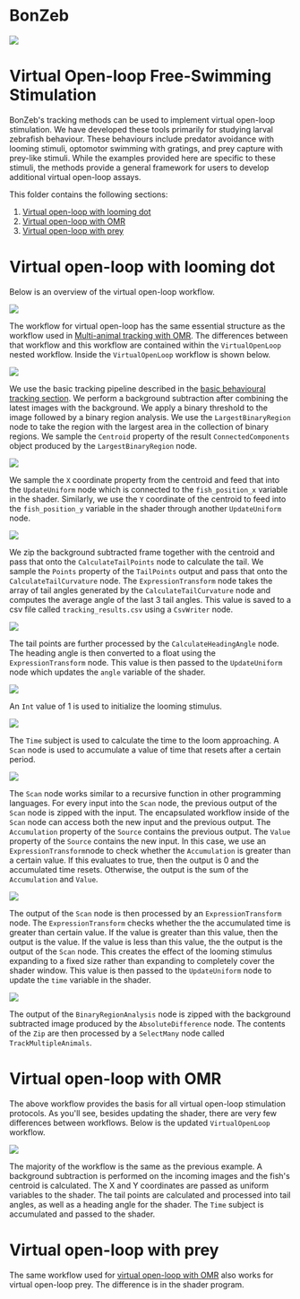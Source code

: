 # BonZeb
![](../../Resources/BonZeb_Logo.png)

# Virtual Open-loop Free-Swimming Stimulation
BonZeb's tracking methods can be used to implement virtual open-loop stimulation.
We have developed these tools primarily for studying larval zebrafish behaviour.
These behaviours include predator avoidance with looming stimuli, optomotor swimming with gratings, and prey capture with prey-like stimuli.
While the examples provided here are specific to these stimuli, the methods provide a general framework for users to develop additional virtual open-loop assays. 

This folder contains the following sections:
1. [Virtual open-loop with looming dot](#virtual-open-loop-with-looming-dot)
2. [Virtual open-loop with OMR](#virtual-open-loop-with-OMR)
3. [Virtual open-loop with prey](#virtual-open-loop-with-prey)

# Virtual open-loop with looming dot
Below is an overview of the virtual open-loop workflow.

![](images/open-loop-loom-1.png)

The workflow for virtual open-loop has the same essential structure as the workflow used in [Multi-animal tracking with OMR](<../Multi-animal Tracking#free-swimming-with-OMR>).
The differences between that workflow and this workflow are contained within the `VirtualOpenLoop` nested workflow. 
Inside the `VirtualOpenLoop` workflow is shown below.

![](images/open-loop-loom-2.png)

We use the basic tracking pipeline described in the [basic behavioural tracking section](<../Behavioural Tracking and Analysis#basic-behavioural-tracking-and-analysis>).
We perform a background subtraction after combining the latest images with the background.
We apply a binary threshold to the image followed by a binary region analysis.
We use the `LargestBinaryRegion` node to take the region with the largest area in the collection of binary regions.
We sample the `Centroid` property of the result `ConnectedComponents` object produced by the `LargestBinaryRegion` node.

![](images/open-loop-loom-3.png)

We sample the `X` coordinate property from the centroid and feed that into the `UpdateUniform` node which is connected to the `fish_position_x` variable in the shader.
Similarly, we use the `Y` coordinate of the centroid to feed into the `fish_position_y` variable in the shader through another `UpdateUniform` node.

![](images/open-loop-loom-4.png)

We zip the background subtracted frame together with the centroid and pass that onto the `CalculateTailPoints` node to calculate the tail.
We sample the `Points` property of the `TailPoints` output and pass that onto the `CalculateTailCurvature` node.
The `ExpressionTransform` node takes the array of tail angles generated by the `CalculateTailCurvature` node and computes the average angle of the last 3 tail angles.
This value is saved to a csv file called `tracking_results.csv` using a `CsvWriter` node.

![](images/open-loop-loom-5.png)

The tail points are further processed by the `CalculateHeadingAngle` node.
The heading angle is then converted to a float using the `ExpressionTransform` node.
This value is then passed to the `UpdateUniform` node which updates the `angle` variable of the shader.

![](images/open-loop-loom-6.png)

An `Int` value of 1 is used to initialize the looming stimulus.

![](images/open-loop-loom-7.png)

The `Time` subject is used to calculate the time to the loom approaching.
A `Scan` node is used to accumulate a value of time that resets after a certain period.

![](images/open-loop-loom-8.png)

The `Scan` node works similar to a recursive function in other programming languages.
For every input into the `Scan` node, the previous output of the `Scan` node is zipped with the input.
The encapsulated workflow inside of the `Scan` node can access both the new input and the previous output.
The `Accumulation` property of the `Source` contains the previous output.
The `Value` property of the `Source` contains the new input.
In this case, we use an `ExpressionTransform`node to check whether the `Accumulation` is greater than a certain value.
If this evaluates to true, then the output is 0 and the accumulated time resets.
Otherwise, the output is the sum of the `Accumulation` and `Value`.

![](images/open-loop-loom-9.png)

The output of the `Scan` node is then processed by an `ExpressionTransform` node.
The `ExpressionTransform` checks whether the the accumulated time is greater than certain value.
If the value is greater than this value, then the output is the value.
If the value is less than this value, the the output is the output of the `Scan` node.
This creates the effect of the looming stimulus expanding to a fixed size rather than expanding to completely cover the shader window.
This value is then passed to the `UpdateUniform` node to update the `time` variable in the shader.

![](images/open-loop-loom-10.png)

The output of the `BinaryRegionAnalysis` node is zipped with the background subtracted image produced by the `AbsoluteDifference` node.
The contents of the `Zip` are then processed by a `SelectMany` node called `TrackMultipleAnimals`.

# Virtual open-loop with OMR
The above workflow provides the basis for all virtual open-loop stimulation protocols.
As you'll see, besides updating the shader, there are very few differences between workflows.
Below is the updated `VirtualOpenLoop` workflow.

![](images/open-loop-OMR-1.png)

The majority of the workflow is the same as the previous example.
A background subtraction is performed on the incoming images and the fish's centroid is calculated.
The X and Y coordinates are passed as uniform variables to the shader.
The tail points are calculated and processed into tail angles, as well as a heading angle for the shader.
The `Time` subject is accumulated and passed to the shader.

# Virtual open-loop with prey
The same workflow used for [virtual open-loop with OMR](<#virtual-open-loop-with-OMR>) also works for virtual open-loop prey.
The difference is in the shader program.

